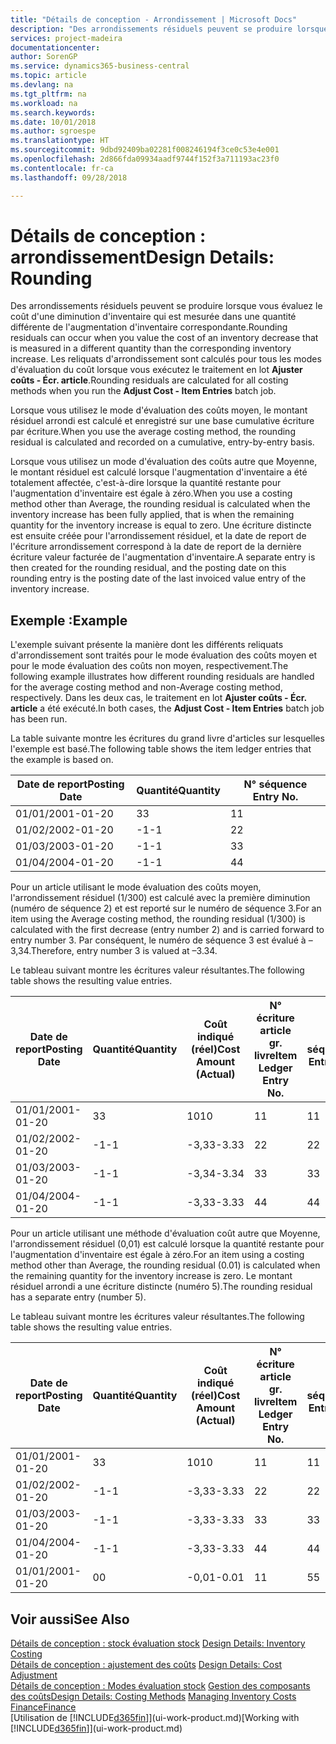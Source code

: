 ```yaml
---
title: "Détails de conception - Arrondissement | Microsoft Docs"
description: "Des arrondissements résiduels peuvent se produire lorsque vous évaluez le coût d'une diminution d'inventaire qui est mesurée dans une quantité différente de l'augmentation d'inventaire correspondante. Les reliquats d'arrondissement sont calculés pour tous les modes d'évaluation du coût lorsque vous exécutez le traitement en lot **Ajuster coûts - Écr. article**."
services: project-madeira
documentationcenter: 
author: SorenGP
ms.service: dynamics365-business-central
ms.topic: article
ms.devlang: na
ms.tgt_pltfrm: na
ms.workload: na
ms.search.keywords: 
ms.date: 10/01/2018
ms.author: sgroespe
ms.translationtype: HT
ms.sourcegitcommit: 9dbd92409ba02281f008246194f3ce0c53e4e001
ms.openlocfilehash: 2d866fda09934aadf9744f152f3a711193ac23f0
ms.contentlocale: fr-ca
ms.lasthandoff: 09/28/2018

---
```

# <a name="design-details-rounding"></a><span data-ttu-id="959b9-104">Détails de conception : arrondissement</span><span class="sxs-lookup"><span data-stu-id="959b9-104">Design Details: Rounding</span></span>
<span data-ttu-id="959b9-105">Des arrondissements résiduels peuvent se produire lorsque vous évaluez le coût d'une diminution d'inventaire qui est mesurée dans une quantité différente de l'augmentation d'inventaire correspondante.</span><span class="sxs-lookup"><span data-stu-id="959b9-105">Rounding residuals can occur when you value the cost of an inventory decrease that is measured in a different quantity than the corresponding inventory increase.</span></span> <span data-ttu-id="959b9-106">Les reliquats d'arrondissement sont calculés pour tous les modes d'évaluation du coût lorsque vous exécutez le traitement en lot **Ajuster coûts - Écr. article**.</span><span class="sxs-lookup"><span data-stu-id="959b9-106">Rounding residuals are calculated for all costing methods when you run the **Adjust Cost - Item Entries** batch job.</span></span>  

 <span data-ttu-id="959b9-107">Lorsque vous utilisez le mode d'évaluation des coûts moyen, le montant résiduel arrondi est calculé et enregistré sur une base cumulative écriture par écriture.</span><span class="sxs-lookup"><span data-stu-id="959b9-107">When you use the average costing method, the rounding residual is calculated and recorded on a cumulative, entry-by-entry basis.</span></span>  

 <span data-ttu-id="959b9-108">Lorsque vous utilisez un mode d'évaluation des coûts autre que Moyenne, le montant résiduel est calculé lorsque l'augmentation d'inventaire a été totalement affectée, c'est-à-dire lorsque la quantité restante pour l'augmentation d'inventaire est égale à zéro.</span><span class="sxs-lookup"><span data-stu-id="959b9-108">When you use a costing method other than Average, the rounding residual is calculated when the inventory increase has been fully applied, that is when the remaining quantity for the inventory increase is equal to zero.</span></span> <span data-ttu-id="959b9-109">Une écriture distincte est ensuite créée pour l'arrondissement résiduel, et la date de report de l'écriture arrondissement correspond à la date de report de la dernière écriture valeur facturée de l'augmentation d'inventaire.</span><span class="sxs-lookup"><span data-stu-id="959b9-109">A separate entry is then created for the rounding residual, and the posting date on this rounding entry is the posting date of the last invoiced value entry of the inventory increase.</span></span>  

## <a name="example"></a><span data-ttu-id="959b9-110">Exemple :</span><span class="sxs-lookup"><span data-stu-id="959b9-110">Example</span></span>  
 <span data-ttu-id="959b9-111">L'exemple suivant présente la manière dont les différents reliquats d'arrondissement sont traités pour le mode évaluation des coûts moyen et pour le mode évaluation des coûts non moyen, respectivement.</span><span class="sxs-lookup"><span data-stu-id="959b9-111">The following example illustrates how different rounding residuals are handled for the average costing method and non-Average costing method, respectively.</span></span> <span data-ttu-id="959b9-112">Dans les deux cas, le traitement en lot **Ajuster coûts - Écr. article** a été exécuté.</span><span class="sxs-lookup"><span data-stu-id="959b9-112">In both cases, the **Adjust Cost - Item Entries** batch job has been run.</span></span>  

 <span data-ttu-id="959b9-113">La table suivante montre les écritures du grand livre d'articles sur lesquelles l'exemple est basé.</span><span class="sxs-lookup"><span data-stu-id="959b9-113">The following table shows the item ledger entries that the example is based on.</span></span>  

|<span data-ttu-id="959b9-114">Date de report</span><span class="sxs-lookup"><span data-stu-id="959b9-114">Posting Date</span></span>|<span data-ttu-id="959b9-115">Quantité</span><span class="sxs-lookup"><span data-stu-id="959b9-115">Quantity</span></span>|<span data-ttu-id="959b9-116">N° séquence </span><span class="sxs-lookup"><span data-stu-id="959b9-116">Entry No.</span></span>|  
|------------------|--------------|---------------|  
|<span data-ttu-id="959b9-117">01/01/20</span><span class="sxs-lookup"><span data-stu-id="959b9-117">01-01-20</span></span>|<span data-ttu-id="959b9-118">3</span><span class="sxs-lookup"><span data-stu-id="959b9-118">3</span></span>|<span data-ttu-id="959b9-119">1</span><span class="sxs-lookup"><span data-stu-id="959b9-119">1</span></span>|  
|<span data-ttu-id="959b9-120">01/02/20</span><span class="sxs-lookup"><span data-stu-id="959b9-120">02-01-20</span></span>|<span data-ttu-id="959b9-121">-1</span><span class="sxs-lookup"><span data-stu-id="959b9-121">-1</span></span>|<span data-ttu-id="959b9-122">2</span><span class="sxs-lookup"><span data-stu-id="959b9-122">2</span></span>|  
|<span data-ttu-id="959b9-123">01/03/20</span><span class="sxs-lookup"><span data-stu-id="959b9-123">03-01-20</span></span>|<span data-ttu-id="959b9-124">-1</span><span class="sxs-lookup"><span data-stu-id="959b9-124">-1</span></span>|<span data-ttu-id="959b9-125">3</span><span class="sxs-lookup"><span data-stu-id="959b9-125">3</span></span>|  
|<span data-ttu-id="959b9-126">01/04/20</span><span class="sxs-lookup"><span data-stu-id="959b9-126">04-01-20</span></span>|<span data-ttu-id="959b9-127">-1</span><span class="sxs-lookup"><span data-stu-id="959b9-127">-1</span></span>|<span data-ttu-id="959b9-128">4</span><span class="sxs-lookup"><span data-stu-id="959b9-128">4</span></span>|  

 <span data-ttu-id="959b9-129">Pour un article utilisant le mode évaluation des coûts moyen, l'arrondissement résiduel (1/300) est calculé avec la première diminution (numéro de séquence 2) et est reporté sur le numéro de séquence 3.</span><span class="sxs-lookup"><span data-stu-id="959b9-129">For an item using the Average costing method, the rounding residual (1/300) is calculated with the first decrease (entry number 2) and is carried forward to entry number 3.</span></span> <span data-ttu-id="959b9-130">Par conséquent, le numéro de séquence 3 est évalué à –3,34.</span><span class="sxs-lookup"><span data-stu-id="959b9-130">Therefore, entry number 3 is valued at –3.34.</span></span>  

 <span data-ttu-id="959b9-131">Le tableau suivant montre les écritures valeur résultantes.</span><span class="sxs-lookup"><span data-stu-id="959b9-131">The following table shows the resulting value entries.</span></span>  

|<span data-ttu-id="959b9-132">Date de report</span><span class="sxs-lookup"><span data-stu-id="959b9-132">Posting Date</span></span>|<span data-ttu-id="959b9-133">Quantité</span><span class="sxs-lookup"><span data-stu-id="959b9-133">Quantity</span></span>|<span data-ttu-id="959b9-134">Coût indiqué (réel)</span><span class="sxs-lookup"><span data-stu-id="959b9-134">Cost Amount (Actual)</span></span>|<span data-ttu-id="959b9-135">N° écriture article gr. livre</span><span class="sxs-lookup"><span data-stu-id="959b9-135">Item Ledger Entry No.</span></span>|<span data-ttu-id="959b9-136">N° séquence </span><span class="sxs-lookup"><span data-stu-id="959b9-136">Entry No.</span></span>|  
|------------------|--------------|----------------------------|---------------------------|---------------|  
|<span data-ttu-id="959b9-137">01/01/20</span><span class="sxs-lookup"><span data-stu-id="959b9-137">01-01-20</span></span>|<span data-ttu-id="959b9-138">3</span><span class="sxs-lookup"><span data-stu-id="959b9-138">3</span></span>|<span data-ttu-id="959b9-139">10</span><span class="sxs-lookup"><span data-stu-id="959b9-139">10</span></span>|<span data-ttu-id="959b9-140">1</span><span class="sxs-lookup"><span data-stu-id="959b9-140">1</span></span>|<span data-ttu-id="959b9-141">1</span><span class="sxs-lookup"><span data-stu-id="959b9-141">1</span></span>|  
|<span data-ttu-id="959b9-142">01/02/20</span><span class="sxs-lookup"><span data-stu-id="959b9-142">02-01-20</span></span>|<span data-ttu-id="959b9-143">-1</span><span class="sxs-lookup"><span data-stu-id="959b9-143">-1</span></span>|<span data-ttu-id="959b9-144">-3,33</span><span class="sxs-lookup"><span data-stu-id="959b9-144">-3.33</span></span>|<span data-ttu-id="959b9-145">2</span><span class="sxs-lookup"><span data-stu-id="959b9-145">2</span></span>|<span data-ttu-id="959b9-146">2</span><span class="sxs-lookup"><span data-stu-id="959b9-146">2</span></span>|  
|<span data-ttu-id="959b9-147">01/03/20</span><span class="sxs-lookup"><span data-stu-id="959b9-147">03-01-20</span></span>|<span data-ttu-id="959b9-148">-1</span><span class="sxs-lookup"><span data-stu-id="959b9-148">-1</span></span>|<span data-ttu-id="959b9-149">-3,34</span><span class="sxs-lookup"><span data-stu-id="959b9-149">-3.34</span></span>|<span data-ttu-id="959b9-150">3</span><span class="sxs-lookup"><span data-stu-id="959b9-150">3</span></span>|<span data-ttu-id="959b9-151">3</span><span class="sxs-lookup"><span data-stu-id="959b9-151">3</span></span>|  
|<span data-ttu-id="959b9-152">01/04/20</span><span class="sxs-lookup"><span data-stu-id="959b9-152">04-01-20</span></span>|<span data-ttu-id="959b9-153">-1</span><span class="sxs-lookup"><span data-stu-id="959b9-153">-1</span></span>|<span data-ttu-id="959b9-154">-3,33</span><span class="sxs-lookup"><span data-stu-id="959b9-154">-3.33</span></span>|<span data-ttu-id="959b9-155">4</span><span class="sxs-lookup"><span data-stu-id="959b9-155">4</span></span>|<span data-ttu-id="959b9-156">4</span><span class="sxs-lookup"><span data-stu-id="959b9-156">4</span></span>|  

 <span data-ttu-id="959b9-157">Pour un article utilisant une méthode d'évaluation coût autre que Moyenne, l'arrondissement résiduel (0,01) est calculé lorsque la quantité restante pour l'augmentation d'inventaire est égale à zéro.</span><span class="sxs-lookup"><span data-stu-id="959b9-157">For an item using a costing method other than Average, the rounding residual (0.01) is calculated when the remaining quantity for the inventory increase is zero.</span></span> <span data-ttu-id="959b9-158">Le montant résiduel arrondi a une écriture distincte (numéro 5).</span><span class="sxs-lookup"><span data-stu-id="959b9-158">The rounding residual has a separate entry (number 5).</span></span>  

 <span data-ttu-id="959b9-159">Le tableau suivant montre les écritures valeur résultantes.</span><span class="sxs-lookup"><span data-stu-id="959b9-159">The following table shows the resulting value entries.</span></span>  

|<span data-ttu-id="959b9-160">Date de report</span><span class="sxs-lookup"><span data-stu-id="959b9-160">Posting Date</span></span>|<span data-ttu-id="959b9-161">Quantité</span><span class="sxs-lookup"><span data-stu-id="959b9-161">Quantity</span></span>|<span data-ttu-id="959b9-162">Coût indiqué (réel)</span><span class="sxs-lookup"><span data-stu-id="959b9-162">Cost Amount (Actual)</span></span>|<span data-ttu-id="959b9-163">N° écriture article gr. livre</span><span class="sxs-lookup"><span data-stu-id="959b9-163">Item Ledger Entry No.</span></span>|<span data-ttu-id="959b9-164">N° séquence </span><span class="sxs-lookup"><span data-stu-id="959b9-164">Entry No.</span></span>|  
|------------------|--------------|----------------------------|---------------------------|---------------|  
|<span data-ttu-id="959b9-165">01/01/20</span><span class="sxs-lookup"><span data-stu-id="959b9-165">01-01-20</span></span>|<span data-ttu-id="959b9-166">3</span><span class="sxs-lookup"><span data-stu-id="959b9-166">3</span></span>|<span data-ttu-id="959b9-167">10</span><span class="sxs-lookup"><span data-stu-id="959b9-167">10</span></span>|<span data-ttu-id="959b9-168">1</span><span class="sxs-lookup"><span data-stu-id="959b9-168">1</span></span>|<span data-ttu-id="959b9-169">1</span><span class="sxs-lookup"><span data-stu-id="959b9-169">1</span></span>|  
|<span data-ttu-id="959b9-170">01/02/20</span><span class="sxs-lookup"><span data-stu-id="959b9-170">02-01-20</span></span>|<span data-ttu-id="959b9-171">-1</span><span class="sxs-lookup"><span data-stu-id="959b9-171">-1</span></span>|<span data-ttu-id="959b9-172">-3,33</span><span class="sxs-lookup"><span data-stu-id="959b9-172">-3.33</span></span>|<span data-ttu-id="959b9-173">2</span><span class="sxs-lookup"><span data-stu-id="959b9-173">2</span></span>|<span data-ttu-id="959b9-174">2</span><span class="sxs-lookup"><span data-stu-id="959b9-174">2</span></span>|  
|<span data-ttu-id="959b9-175">01/03/20</span><span class="sxs-lookup"><span data-stu-id="959b9-175">03-01-20</span></span>|<span data-ttu-id="959b9-176">-1</span><span class="sxs-lookup"><span data-stu-id="959b9-176">-1</span></span>|<span data-ttu-id="959b9-177">-3,33</span><span class="sxs-lookup"><span data-stu-id="959b9-177">-3.33</span></span>|<span data-ttu-id="959b9-178">3</span><span class="sxs-lookup"><span data-stu-id="959b9-178">3</span></span>|<span data-ttu-id="959b9-179">3</span><span class="sxs-lookup"><span data-stu-id="959b9-179">3</span></span>|  
|<span data-ttu-id="959b9-180">01/04/20</span><span class="sxs-lookup"><span data-stu-id="959b9-180">04-01-20</span></span>|<span data-ttu-id="959b9-181">-1</span><span class="sxs-lookup"><span data-stu-id="959b9-181">-1</span></span>|<span data-ttu-id="959b9-182">-3,33</span><span class="sxs-lookup"><span data-stu-id="959b9-182">-3.33</span></span>|<span data-ttu-id="959b9-183">4</span><span class="sxs-lookup"><span data-stu-id="959b9-183">4</span></span>|<span data-ttu-id="959b9-184">4</span><span class="sxs-lookup"><span data-stu-id="959b9-184">4</span></span>|  
|<span data-ttu-id="959b9-185">01/01/20</span><span class="sxs-lookup"><span data-stu-id="959b9-185">01-01-20</span></span>|<span data-ttu-id="959b9-186">0</span><span class="sxs-lookup"><span data-stu-id="959b9-186">0</span></span>|<span data-ttu-id="959b9-187">-0,01</span><span class="sxs-lookup"><span data-stu-id="959b9-187">-0.01</span></span>|<span data-ttu-id="959b9-188">1</span><span class="sxs-lookup"><span data-stu-id="959b9-188">1</span></span>|<span data-ttu-id="959b9-189">5</span><span class="sxs-lookup"><span data-stu-id="959b9-189">5</span></span>|  

## <a name="see-also"></a><span data-ttu-id="959b9-190">Voir aussi</span><span class="sxs-lookup"><span data-stu-id="959b9-190">See Also</span></span>  
 <span data-ttu-id="959b9-191">[Détails de conception : stock évaluation stock](design-details-inventory-costing.md) </span><span class="sxs-lookup"><span data-stu-id="959b9-191">[Design Details: Inventory Costing](design-details-inventory-costing.md) </span></span>  
 <span data-ttu-id="959b9-192">[Détails de conception : ajustement des coûts](design-details-cost-adjustment.md) </span><span class="sxs-lookup"><span data-stu-id="959b9-192">[Design Details: Cost Adjustment](design-details-cost-adjustment.md) </span></span>  
 <span data-ttu-id="959b9-193">[Détails de conception : Modes évaluation stock](design-details-costing-methods.md) [Gestion des composants des coûts](finance-manage-inventory-costs.md)</span><span class="sxs-lookup"><span data-stu-id="959b9-193">[Design Details: Costing Methods](design-details-costing-methods.md) [Managing Inventory Costs](finance-manage-inventory-costs.md)</span></span>  
 [<span data-ttu-id="959b9-194">Finance</span><span class="sxs-lookup"><span data-stu-id="959b9-194">Finance</span></span>](finance.md)  
 <span data-ttu-id="959b9-195">[Utilisation de [!INCLUDE[d365fin](includes/d365fin_md.md)]](ui-work-product.md)</span><span class="sxs-lookup"><span data-stu-id="959b9-195">[Working with [!INCLUDE[d365fin](includes/d365fin_md.md)]](ui-work-product.md)</span></span>

